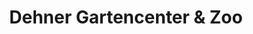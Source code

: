 ---
title: "Dehner Gartencenter & Zoo"
url: /weiden-i-d-opf/dehner-gartencenter-und-zoo/
shop: Garten-Center
---
